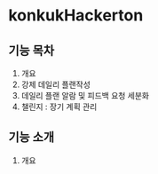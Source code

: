 # konkukHackerton
## 기능 목차
1. 개요
2. 강제 데일리 플랜작성
3. 데일리 플랜 알람 및 피드백 요청 세분화
4. 챌린지 : 장기 계획 관리

## 기능 소개
1. 개요
   
